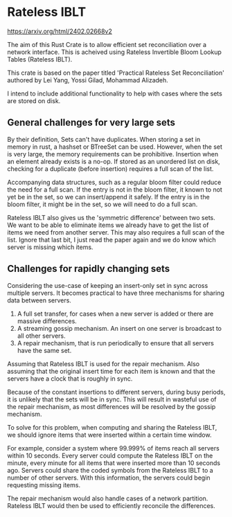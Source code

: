 # Rateless IBLT

https://arxiv.org/html/2402.02668v2

The aim of this Rust Crate is to allow efficient set reconciliation over a network interface. This is acheived using Rateless Invertible Bloom Lookup Tables (Rateless IBLT).

This crate is based on the paper titled 'Practical Rateless Set Reconciliation' authored by Lei Yang, Yossi Gilad, Mohammad Alizadeh.

I intend to include additional functionality to help with cases where the sets are stored on disk. 

## General challenges for very large sets

By their definition, Sets can't have duplicates.
When storing a set in memory in rust, a hashset or BTreeSet can be used.
However, when the set is very large, the memory requirements can be prohibitive.
Insertion when an element already exists is a no-op.
If stored as an unordered list on disk, checking for a duplicate (before insertion) requires a full scan of the list.

Accompanying data structures, such as a regular bloom filter could reduce the need for a full scan.
If the entry is not in the bloom filter, it known to not yet be in the set, so we can insert/append it safely.
If the entry is in the bloom filter, it might be in the set, so we will need to do a full scan.

Rateless IBLT also gives us the 'symmetric difference' between two sets. We want to be able to eliminate items we already have to get the list of items we need from another server. This may also requires a full scan of the list.
Ignore that last bit, I just read the paper again and we do know which server is missing which items.

## Challenges for rapidly changing sets

Considering the use-case of keeping an insert-only set in sync across multiple servers.
It becomes practical to have three mechanisms for sharing data between servers.
1. A full set transfer, for cases when a new server is added or there are massive differences.
2. A streaming gossip mechanism. An insert on one server is broadcast to all other servers.
3. A repair mechanism, that is run periodically to ensure that all servers have the same set.

Assuming that Rateless IBLT is used for the repair mechanism.
Also assuming that the original insert time for each item is known and that the servers have a clock that is roughly in sync.

Because of the constant insertions to different servers, during busy periods, it is unlikely that the sets will be in sync.
This will result in wasteful use of the repair mechanism, as most differences will be resolved by the gossip mechanism.

To solve for this problem, when computing and sharing the Rateless IBLT, we should ignore items that were inserted within a certain time window.

For example, consider a system where 99.999% of items reach all servers within 10 seconds.
Every server could compute the Rateless IBLT on the minute, every minute for all items that were inserted more than 10 seconds ago.
Servers could share the coded symbols from the Rateless IBLT to a number of other servers. With this information, the servers could begin requesting missing items.

The repair mechanism would also handle cases of a network partition. Rateless IBLT would then be used to efficiently reconcile the differences.

